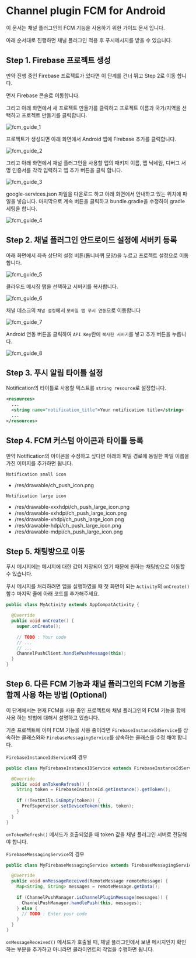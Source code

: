 # Channel plugin FCM for Android
이 문서는 채널 플러그인의 FCM 기능을 사용하기 위한 가이드 문서 입니다.

아래 순서대로 진행하면 채널 플러그인 적용 후 푸시메시지를 받을 수 있습니다.

## Step 1. Firebase 프로젝트 생성
만약 진행 중인 Firebase 프로젝트가 있다면 이 단계를 건너 뛰고 Step 2로 이동 합니다.

먼저 Firebase 콘솔로 이동합니다.

그리고 아래 화면에서 새 프로젝트 만들기를 클릭하고 프로젝트 이름과 국가/지역을 선택하고 프로젝트 만들기를 클릭합니다.

![fcm_guide_1](../../images/ja/fcm_guide_1.png)

프로젝트가 생성되면 아래 화면에서 Android 앱에 Firebase 추가를 클릭합니다.

![fcm_guide_2](../../images/ja/fcm_guide_2.png)

그리고 아래 화면에서 채널 플러그인을 사용할 앱의 패키지 이름, 앱 닉네임, 디버그 서명 인증서를 각각 입력하고 앱 추가 버튼을 클릭 합니다.

![fcm_guide_3](../../images/ja/fcm_guide_3.png)

google-services.json 파일을 다운로드 하고 아래 화면에서 안내하고 있는 위치에 파일을 넣습니다. 마지막으로 계속 버튼을 클릭하고 bundle.gradle을 수정하여 gradle 세팅을 합니다.

![fcm_guide_4](../../images/ja/fcm_guide_4.png)


## Step 2. 채널 플러그인 안드로이드 설정에 서버키 등록
아래 화면에서 좌측 상단의 설정 버튼(톱니바퀴 모양)을 누르고 프로젝트 설정으로 이동합니다.

![fcm_guide_5](../../images/ja/fcm_guide_5.png)

클라우드 메시징 탭을 선택하고 서버키를 복사합니다.

![fcm_guide_6](../../images/ja/fcm_guide_6.png)

채널 데스크의 `채널 설정`에서 `모바일 앱 푸시 연동`으로 이동합니다

![fcm_guide_7](../../images/ja/fcm_guide_7.png)

Android 연동 버튼을 클릭하여 `API Key`란에 `복사한 서버키`를 넣고 추가 버튼을 누릅니다.

![fcm_guide_8](../../images/ja/fcm_guide_8.png)


## Step 3. 푸시 알림 타이틀 설정
Notification의 타이틀로 사용할 텍스트를 `string resource`로 설정합니다.
```xml
<resources>
  ...
  <string name="notification_title">Your notification title</string>
  ...
</resources>
```


## Step 4. FCM 커스텀 아이콘과 타이틀 등록
만약 Notification의 아이콘을 수정하고 싶다면 아래의 파일 경로에 동일한 파일 이름을 가진 이미지를 추가하면 됩니다.

`Notification small icon`
- /res/drawable/ch_push_icon.png

`Notification large icon`
- /res/drawable-xxxhdpi/ch_push_large_icon.png
- /res/drawable-xxhdpi/ch_push_large_icon.png
- /res/drawable-xhdpi/ch_push_large_icon.png
- /res/drawable-hdpi/ch_push_large_icon.png
- /res/drawable-mdpi/ch_push_large_icon.png


## Step 5. 채팅방으로 이동
푸시 메시지에는 메시지에 대한 값이 저장되어 있기 때문에 원하는 채팅방으로 이동할 수 있습니다.

푸시 메시지를 처리하려면 앱을 실행하였을 때 첫 화면이 되는 `Activity`의 `onCreate()` 함수 마지막 줄에  아래 코드를 추가해주세요.
```java
public class MyActivity extends AppCompatActivity {

  @Override
  public void onCreate() {
    super.onCreate();
    
    // TODO : Your code
    // ...
    // ...
    ChannelPushClient.handlePushMessage(this);
  }
}
```


## Step 6. 다른 FCM 기능과 채널 플러그인의 FCM 기능을 함께 사용 하는 방법 (Optional)
이 단계에서는 현재 FCM을 사용 중인 프로젝트에 채널 플러그인의 FCM 기능을 함께 사용 하는 방법에 대해서 설명하고 있습니다.

기존 프로젝트에 이미 FCM 기능을 사용 중이라면 `FirebaseInstanceIdService`를 상속하는 클래스와와 `FirebaseMessagingService`를 상속하는 클래스를 수정 해야 합니다.

`FirebaseInstanceIdServic`e의 경우
```java
public class MyFirebaseInstanceIDService extends FirebaseInstanceIdService {

  @Override
  public void onTokenRefresh() {
    String token = FirebaseInstanceId.getInstance().getToken();
    
    if (!TextUtils.isEmpty(token)) {
      PrefSupervisor.setDeviceToken(this, token);
    }
  }
}
```
`onTokenRefresh()` 메서드가 호출되었을 때 token 값을 채널 플러그인 서버로 전달해야 합니다.

`FirebaseMessagingService`의 경우
```java
public class MyFirebaseMessagingService extends FirebaseMessagingService {

  @Override
  public void onMessageReceived(RemoteMessage remoteMessage) {
    Map<String, String> messages = remoteMessage.getData();
    
    if (ChannelPushManager.isChannelPluginMessage(messages)) {
      ChannelPushManager.handlePush(this, messages);
    } else {
      // TODO : Enter your code
    }
  }
}
```
`onMessageReceived()` 메서드가 호출될 때, 채널 플러그인에서 보낸 메시지인지 확인하는 부분을 추가하고 아니라면 클라이언트의 작업을 수행하면 됩니다.

